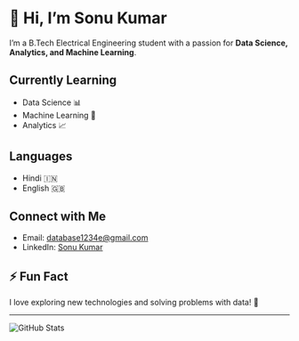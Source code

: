 # 👋 Hi, I’m Sonu Kumar

I’m a B.Tech Electrical Engineering student with a passion for **Data Science, Analytics, and Machine Learning**.  

##  Currently Learning
- Data Science 📊  
- Machine Learning 🤖  
- Analytics 📈  

## Languages
- Hindi 🇮🇳  
- English 🇬🇧  

##  Connect with Me
- Email: database1234e@gmail.com  
- LinkedIn: [Sonu Kumar](https://www.linkedin.com/in/sonu-kumar-a296b6387/)  

## ⚡ Fun Fact
I love exploring new technologies and solving problems with data! 🚀  

---

![GitHub Stats](https://github-readme-stats.vercel.app/api?username=Sonudata&show_icons=true&theme=radical)
